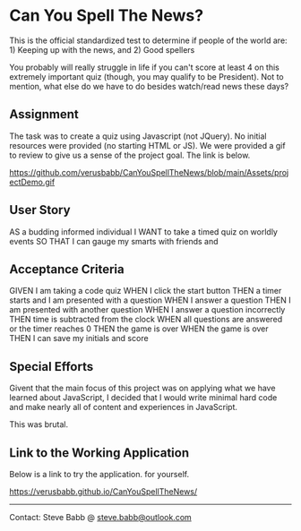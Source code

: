 # Can You Spell The News?
This is the official standardized test to determine if people of the world are: 1) Keeping up with the news, and 2) Good spellers

You probably will really struggle in life if you can't score at least 4 on this extremely important quiz (though, you may qualify to be President).  Not to mention, what else do we have to do besides watch/read news these days?


## Assignment

The task was to create a quiz using Javascript (not JQuery).  No initial resources were provided (no starting HTML or JS).  We were provided a gif to review to give us a sense of the project goal.  The link is below.

https://github.com/verusbabb/CanYouSpellTheNews/blob/main/Assets/projectDemo.gif

## User Story

AS a budding informed individual
I WANT to take a timed quiz on worldly events
SO THAT I can gauge my smarts with friends and

## Acceptance Criteria

GIVEN I am taking a code quiz
WHEN I click the start button
THEN a timer starts and I am presented with a question
WHEN I answer a question
THEN I am presented with another question
WHEN I answer a question incorrectly
THEN time is subtracted from the clock
WHEN all questions are answered or the timer reaches 0
THEN the game is over
WHEN the game is over
THEN I can save my initials and score   

## Special Efforts
Givent that the main focus of this project was on applying what we have learned about JavaScript, I decided that I would write minimal hard code and make nearly all of content and experiences in JavaScript.

This was brutal.

## Link to the Working Application
Below is a link to try the application. for yourself.  

https://verusbabb.github.io/CanYouSpellTheNews/

----
Contact:  Steve Babb @ steve.babb@outlook.com
